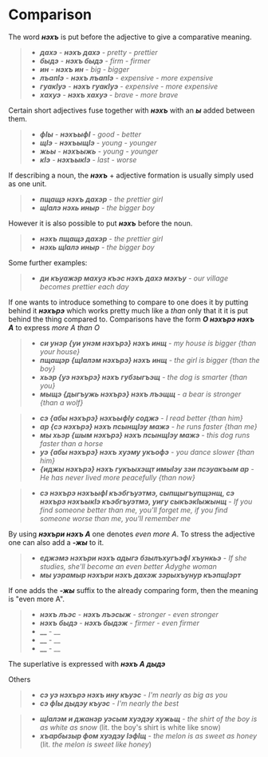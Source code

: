 

# Comparison
The word **_нэхъ_** is put before the adjective to give a comparative meaning.

>- **_дахэ_** - **_нэхъ дахэ_** - _pretty_ - _prettier_
>- **_быдэ_** - **_нэхъ быдэ_** - _firm_ - _firmer_
>- **_ин_** - **_нэхъ ин_** - _big_ - _bigger_
>- **_лъапIэ_** - **_нэхъ лъапIэ_** - _expensive_ - _more expensive_
>- **_гуакIуэ_** - **_нэхъ гуакIуэ_** - _expensive_ - _more expensive_
>- **_хахуэ_** - **_нэхъ хахуэ_** - _brave_ - _more brave_

Certain short adjectives fuse together with **_нэхъ_** with an **_ы_** added between them.
>- **_фIы_** - **_нэхъыфI_** - _good - better_
>- **_щIэ_** - **_нэхъыщIэ_** - _young - younger_
>- **_жьы_** - **_нэхъыжь_** - _young - younger_
>- **_кIэ_** - **_нэхъыкIэ_** - _last - worse_

If describing a noun, the **_нэхъ_** + adjective formation is usually simply used as one unit.
>- **_пщащэ нэхъ дахэр_** - _the prettier girl_
>- **_щIалэ нэхь иныр_** - _the bigger boy_

However it is also possible to put **_нэхъ_** before the noun.
>- **_нэхъ пщащэ дахэр_** - _the prettier girl_
>- **_нэхь щIалэ иныр_** - _the bigger boy_

Some further examples:
>- **_ди къуажэр махуэ къэс нэхъ дахэ мэхъу_** - _our village becomes prettier each day_


If one wants to introduce something to compare to one does it by putting behind it **_нэхърэ_** which works pretty much like a _than_ only that it it is put behind the thing compared to. Comparisons have the form **_O нэхърэ нэхъ A_** to express _more A than O_

>- **_си унэр {уи унэм нэхърэ} нэхъ инщ_** - _my house is bigger {than your house}_
>- **_пщащэр {щIалэм нэхърэ} нэхъ инщ_** - _the girl is bigger {than the boy}_
>- **_хьэр {уэ нэхърэ} нэхъ губзыгъэщ_** - _the dog is smarter {than you}_
>- **_мыщэ {дыгъужь нэхърэ} нэхъ лъэщщ_** - _a bear is stronger {than a wolf}_

>- **_сэ {абы нэхърэ} нэхъыфIу соджэ_** - _I read better {than him}_
>- **_ар  {сэ нэхърэ} нэхъ псынщIэу мажэ_** - _he runs faster {than me}_
>- **_мы хьэр {шым нэхърэ} нэхъ псынщIэу мажэ_** - _this dog runs faster than a horse_
>- **_уэ {абы нэхърэ} нэхъ хуэму укъофэ_** - _you dance slower {than him}_
>- **_{иджы нэхърэ} нэхъ гукъыхэщт имыIэу зэи псэуакъым ар_** - _He has never lived more peacefully {than now}_

>- **_сэ нэхърэ нэхъыфI къэбгъуэтмэ, сыпщыгъупщэнщ, сэ нэхърэ нэхъыкIэ  къэбгъуэтмэ, уигу сыкъэкIыжынщ_** - _If you find someone better than me, you'll forget me, if you find someone worse than me, you'll remember me_


By using **_нэхъри нэхъ A_** one denotes _even more A_. To stress the adjective one can also add a **_-жы_** to it.
>- **_еджэмэ нэхъри нэхъ адыгэ бзылъхугъэфI хъункьэ_** - _If she studies, she'll become an even better Adyghe woman_
>- **_мы уэрамыр нэхъри нэхъ дахэж зэрыхъунур къэпщIэрт_**

If one adds the **_-жы_** suffix to the already comparing form, then the meaning is "even more A".

>- **_нэхъ лъэс_** - **_нэхъ лъэсыж_** - _stronger_ - _even stronger_
>- **_нэхъ быдэ_** - **_нэхъ быдэж_** - _firmer_ - _even firmer_
>- **__** - __
>- **__** - __
>- **__** - __

The superlative is expressed with **_нэхъ A дыдэ_**

Others


>- **_сэ уэ нэхърэ нэхъ ину къуэс_** - _I'm nearly as big as you_
>- **_сэ фIы дыдэу къуэс_** - _I'm nearly the best_

>- **_щIалэм и джанэр уэсым хуэдэу хужьщ_** - _the shirt of the boy is as white as snow_ (lit. the boy's shirt is white like snow)
>- **_хъарбызыр фом хуэдэу IэфIщ_** - _the melon is as sweet as honey_ (lit. _the melon is sweet like honey_)

